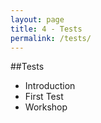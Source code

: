 ```yaml
---
layout: page
title: 4 - Tests
permalink: /tests/
---
```



##Tests
* Introduction
* First Test
* Workshop
